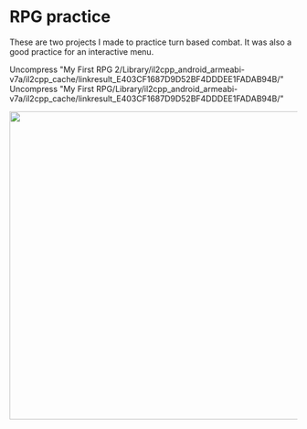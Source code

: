 # RPG practice

These are two projects I made to practice turn based combat. It was also a good practice for an interactive menu.



Uncompress "My First RPG 2/Library/il2cpp_android_armeabi-v7a/il2cpp_cache/linkresult_E403CF1687D9D52BF4DDDEE1FADAB94B/"
Uncompress "My First RPG/Library/il2cpp_android_armeabi-v7a/il2cpp_cache/linkresult_E403CF1687D9D52BF4DDDEE1FADAB94B/"

<img src="https://github.com/Olbrien/unity-rpg_turn_based_combat/blob/main/Extras/Pictures/k2RXBr.gif" width="1000" height="540"/>
